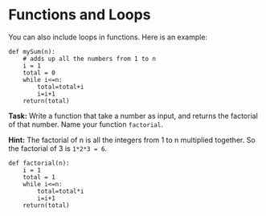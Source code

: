 # Functions and Loops

You can also include loops in functions. Here is an example:

```
def mySum(n):
    # adds up all the numbers from 1 to n
    i = 1
    total = 0
    while i<=n:
        total=total+i
        i=i+1
    return(total)

```



**Task:** Write a function that take a number as input, and returns the factorial of that number. Name your function `factorial`.

**Hint:** The factorial of n is all the integers from 1 to n multiplied together. So the factorial of 3 is `1*2*3 = 6`.  

```
def factorial(n):
    i = 1
    total = 1
    while i<=n:
        total=total*i
        i=i+1
    return(total)
    
    
```
